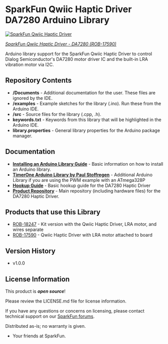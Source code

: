 SparkFun Qwiic Haptic Driver DA7280 Arduino Library
========================================

[![SparkFun Qwiic Haptic Driver](https://cdn.sparkfun.com/assets/parts/1/6/6/6/7/17590-SparkFun_Qwiic_Haptic_Driver_-_DA7280-01.jpg)](https://www.sparkfun.com/products/17590)

[*SparkFun Qwiic Haptic Driver - DA7280 (ROB-17590)*](https://www.sparkfun.com/products/17590)

Arduino library support for the SparkFun Qwiic Haptic Driver to control Dialog Semiconductor's DA7280 motor driver IC and the built-in LRA vibration motor via I2C. 


Repository Contents
-------------------

* **/Documents** - Additional documentation for the user. These files are ignored by the IDE.
* **/examples** - Example sketches for the library (.ino). Run these from the Arduino IDE. 
* **/src** - Source files for the library (.cpp, .h).
* **keywords.txt** - Keywords from this library that will be highlighted in the Arduino IDE. 
* **library.properties** - General library properties for the Arduino package manager. 

Documentation
--------------

* **[Installing an Arduino Library Guide](https://learn.sparkfun.com/tutorials/installing-an-arduino-library)** - Basic information on how to install an Arduino library.
* **[TimerOne Arduino Library by Paul Stoffregen](https://github.com/PaulStoffregen/TimerOne)** - Additional Arduino Library if you are using the PWM example with an ATmega328P
* **[Hookup Guide](https://learn.sparkfun.com/tutorials/1461)** - Basic hookup guide for the DA7280 Haptic Driver
* **[Product Repository](https://github.com/sparkfun/Qwiic_Haptic_Driver_DA7280)** - Main repository (including hardware files) for the DA7280 Haptic Driver.


Products that use this Library 
---------------------------------

* [ROB-18247](https://www.sparkfun.com/products/18247) - Kit version with the Qwiic Haptic Driver, LRA motor, and wires separate
* [ROB-17590](https://www.sparkfun.com/products/17590) - Qwiic Haptic Driver with LRA motor attached to board

Version History
---------------
* v1.0.0

License Information
-------------------

This product is _**open source**_! 

Please review the LICENSE.md file for license information. 

If you have any questions or concerns on licensing, please contact technical support on our [SparkFun forums](https://forum.sparkfun.com/viewforum.php?f=152).

Distributed as-is; no warranty is given.

- Your friends at SparkFun.

_<COLLABORATION CREDIT>_
